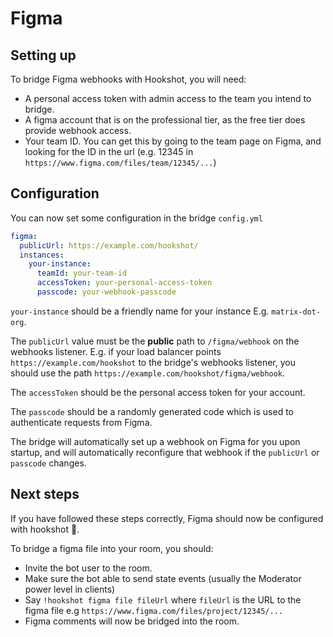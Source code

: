 # Figma

## Setting up

To bridge Figma webhooks with Hookshot, you will need:
 - A personal access token with admin access to the team you intend to bridge.
 - A figma account that is on the professional tier, as the free tier does provide webhook access.
 - Your team ID. You can get this by going to the team page on Figma, and looking for the ID in the url (e.g. 12345 in `https://www.figma.com/files/team/12345/...`)

## Configuration

You can now set some configuration in the bridge `config.yml`

```yaml
figma:
  publicUrl: https://example.com/hookshot/
  instances:
    your-instance:
      teamId: your-team-id
      accessToken: your-personal-access-token
      passcode: your-webhook-passcode
```

`your-instance` should be a friendly name for your instance E.g. `matrix-dot-org`.

The `publicUrl` value must be the **public** path to `/figma/webhook` on the webhooks listener. E.g. if your load balancer points `https://example.com/hookshot` to the bridge's webhooks listener, you should use the path `https://example.com/hookshot/figma/webhook`.

The `accessToken` should be the personal access token for your account.

The `passcode` should be a randomly generated code which is used to authenticate requests from Figma.

The bridge will automatically set up a webhook on Figma for you upon startup, and will automatically reconfigure that webhook if the `publicUrl` or `passcode` changes.

## Next steps

If you have followed these steps correctly, Figma should now be configured with hookshot 🥳.

To bridge a figma file into your room, you should:
  - Invite the bot user to the room.
  - Make sure the bot able to send state events (usually the Moderator power level in clients)
  - Say `!hookshot figma file fileUrl` where `fileUrl` is the URL to the figma file e.g `https://www.figma.com/files/project/12345/...`
  - Figma comments will now be bridged into the room.
